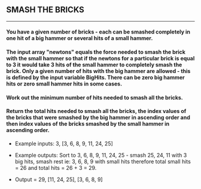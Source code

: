 ## SMASH THE BRICKS
------------------
#### You have a given number of bricks - each can be smashed completely in one hit of a big hammer or several hits of a small hammer. 

#### The input array "newtons" equals the force needed to smash the brick with the small hammer so that if the newtons for a particular brick is equal to 3 it would take 3 hits of the small hammer to completely smash the brick. Only a given number of hits with the big hammer are allowed - this is defined by the input variable BigHits. There can be zero big hammer hits or zero small hammer hits in some cases.

#### Work out the minimum number of hits needed to smash all the bricks.

#### Return the total hits needed to smash all the bricks, the index values of the bricks that were smashed by the big hammer in ascending order and then index values of the bricks smashed by the small hammer in ascending order.
 
* Example inputs: 3, [3, 6, 8, 9, 11, 24, 25]

* Example outputs: Sort to 3, 6, 8, 9, 11, 24, 25 - smash 25, 24, 11 with 3 big hits, smash rest ie: 3, 6, 8, 9 with small hits therefore total small hits = 26 and total hits = 26 + 3 = 29. 

* Output = 29, [11, 24, 25], [3, 6, 8, 9]
